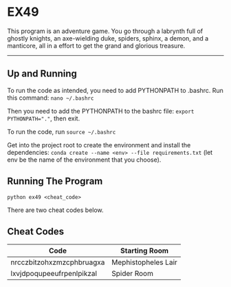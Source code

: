 # EX49

This program is an adventure game. You go through a labrynth full of ghostly knights, an axe-wielding duke, spiders, sphinx, a demon, and a manticore, all in a effort to get the grand and glorious treasure.

---

## Up and Running

To run the code as intended, you need to add PYTHONPATH to .bashrc. Run this command: `nano ~/.bashrc`

Then you need to add the PYTHONPATH to the bashrc file: `export PYTHONPATH="."`, then exit.

To run the code, run `source ~/.bashrc`

Get into the project root to create the environment and install the dependencies: `conda create --name <env> --file requirements.txt` (let env be the name of the environment that you choose).

## Running The Program

`python ex49 <cheat_code>`

There are two cheat codes below.


## Cheat Codes

| Code   | Starting Room   |
|------------|------------|
| nrcczbitzohxzmzcphbruagxa| Mephistopheles Lair|
| lxvjdpoqupeeufrpenlpikzal| Spider Room|
